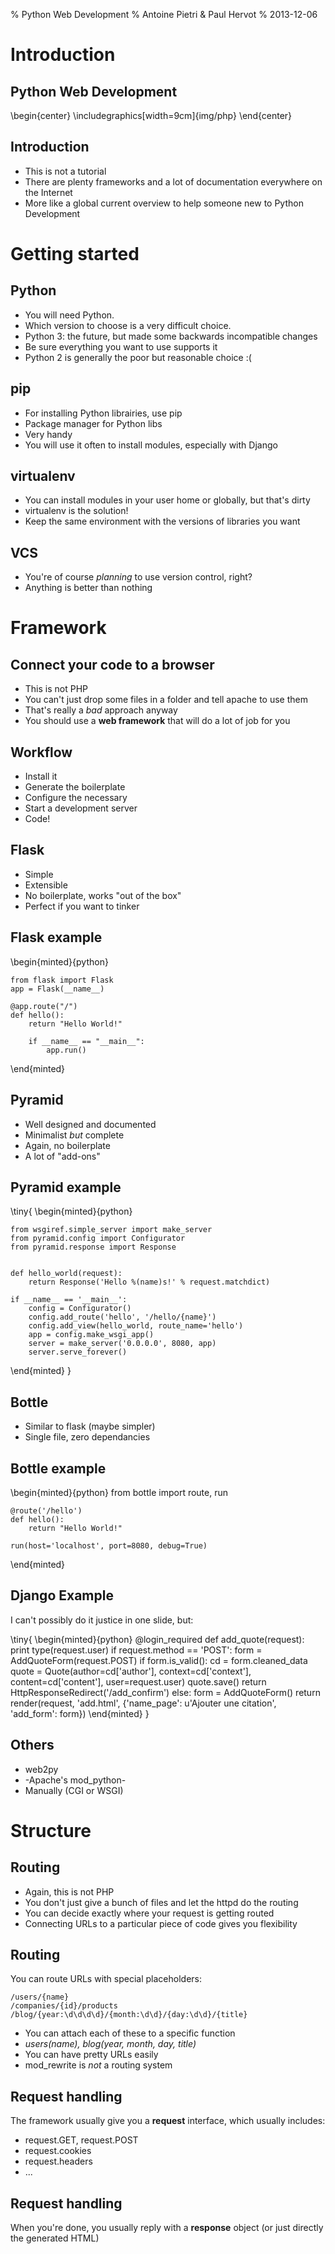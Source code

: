 % Python Web Development
% Antoine Pietri & Paul Hervot
% 2013-12-06

# Introduction

## Python Web Development

\begin{center}
\includegraphics[width=9cm]{img/php}
\end{center}

## Introduction

* This is not a tutorial
* There are plenty frameworks and a lot of documentation everywhere on the
  Internet
* More like a global current overview to help someone new to Python Development

# Getting started

## Python

* You will need Python.
* Which version to choose is a very difficult choice.
* Python 3: the future, but made some backwards incompatible changes
* Be sure everything you want to use supports it
* Python 2 is generally the poor but reasonable choice :(

## pip

* For installing Python librairies, use pip
* Package manager for Python libs
* Very handy
* You will use it often to install modules, especially with Django

## virtualenv

* You can install modules in your user home or globally, but that's dirty
* virtualenv is the solution!
* Keep the same environment with the versions of libraries you want

## VCS

* You're of course *planning* to use version control, right?
* Anything is better than nothing

# Framework

## Connect your code to a browser

* This is not PHP
* You can't just drop some files in a folder and tell apache to use them
* That's really a *bad* approach anyway
* You should use a **web framework** that will do a lot of job for you

## Workflow

* Install it
* Generate the boilerplate
* Configure the necessary
* Start a development server
* Code!

## Flask

* Simple
* Extensible
* No boilerplate, works "out of the box"
* Perfect if you want to tinker

## Flask example

\begin{minted}{python}

    from flask import Flask
    app = Flask(__name__)

    @app.route("/")
    def hello():
        return "Hello World!"

        if __name__ == "__main__":
            app.run()

\end{minted}

## Pyramid

* Well designed and documented
* Minimalist *but* complete
* Again, no boilerplate
* A lot of "add-ons"

## Pyramid example

\tiny{
\begin{minted}{python}

    from wsgiref.simple_server import make_server
    from pyramid.config import Configurator
    from pyramid.response import Response


    def hello_world(request):
        return Response('Hello %(name)s!' % request.matchdict)

    if __name__ == '__main__':
        config = Configurator()
        config.add_route('hello', '/hello/{name}')
        config.add_view(hello_world, route_name='hello')
        app = config.make_wsgi_app()
        server = make_server('0.0.0.0', 8080, app)
        server.serve_forever()

\end{minted}
}

## Bottle

* Similar to flask (maybe simpler)
* Single file, zero dependancies

## Bottle example

\begin{minted}{python}
    from bottle import route, run

    @route('/hello')
    def hello():
        return "Hello World!"

    run(host='localhost', port=8080, debug=True)
\end{minted}

## Django Example

I can't possibly do it justice in one slide, but:

\tiny{
\begin{minted}{python}
    @login_required
    def add_quote(request):
        print type(request.user)
        if request.method == 'POST':
            form = AddQuoteForm(request.POST)
            if form.is_valid():
                cd = form.cleaned_data
                quote = Quote(author=cd['author'], context=cd['context'],
                        content=cd['content'], user=request.user)
                quote.save()
                return HttpResponseRedirect('/add_confirm')
        else:
            form = AddQuoteForm()
        return render(request, 'add.html', {'name_page':
            u'Ajouter une citation', 'add_form': form})
\end{minted}
}

## Others

* web2py
* -Apache's mod\_python-
* Manually (CGI or WSGI)

# Structure

## Routing

* Again, this is not PHP
* You don't just give a bunch of files and let the httpd do the routing
* You can decide exactly where your request is getting routed
* Connecting URLs to a particular piece of code gives you flexibility

## Routing

You can route URLs with special placeholders:

    /users/{name}
    /companies/{id}/products
    /blog/{year:\d\d\d\d}/{month:\d\d}/{day:\d\d}/{title}

* You can attach each of these to a specific function
* _users(name), blog(year, month, day, title)_
* You can have pretty URLs easily
* mod\_rewrite is *not* a routing system

## Request handling

The framework usually give you a **request** interface, which usually includes:

* request.GET, request.POST
* request.cookies
* request.headers
* ...

## Request handling

When you're done, you usually reply with a **response** object (or just
directly the generated HTML)
